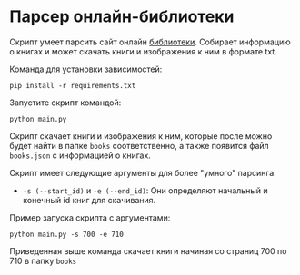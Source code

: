 # Парсер онлайн-библиотеки

Скрипт умеет парсить сайт онлайн [библиотеки](https://tululu.org/). Собирает информацию о книгах и может скачать книги и изображения к ним 
в формате txt.

Команда для установки зависимостей:
``` 
pip install -r requirements.txt
``` 
Запустите скрипт командой:
```
python main.py 
```
Скрипт скачает книги и изображения к ним, которые после можно будет найти в папке `books` 
соответственно, а также появится файл `books.json` с информацией о книгах. 

Скрипт имеет следующие аргументы для более "умного" парсинга:

- `-s (--start_id)` и `-e (--end_id)`: Они определяют начальный и конечный id книг для скачивания.

Пример запуска скрипта с аргументами:
```
python main.py -s 700 -e 710 
```

Приведенная выше команда скачает книги начиная со страниц 700 по 710 в папку `books`